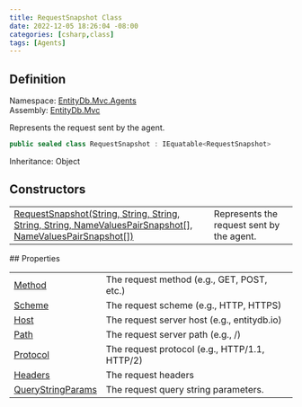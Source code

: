 ```yaml
---
title: RequestSnapshot Class
date: 2022-12-05 18:26:04 -08:00
categories: [csharp,class]
tags: [Agents]
---
```


## Definition
Namespace: <a href='/posts/csharp.namespace.entitydb.mvc.agents/'>EntityDb.Mvc.Agents</a><br />
Assembly: <a href='/posts/csharp.assembly.entitydb.mvc/'>EntityDb.Mvc</a><br />

Represents the request sent by the agent.

```cs
public sealed class RequestSnapshot : IEquatable<RequestSnapshot>
```
Inheritance: Object
## Constructors
<table><tr><td><!--/posts/csharp.notimplemented.entitydb.mvc.agents.httpcontextagentsignature+requestsnapshot-.ctor#.../--><a href='#'>RequestSnapshot(String, String, String, String, String, NameValuesPairSnapshot[], NameValuesPairSnapshot[])</a></td><td>
Represents the request sent by the agent.
</td></tr></table>
## Properties
<table><tr><td><!--/posts/csharp.notimplemented.entitydb.mvc.agents.httpcontextagentsignature+requestsnapshot.method/--><a href='#'>Method</a></td><td>The request method (e.g., GET, POST, etc.)</td></tr><tr><td><!--/posts/csharp.notimplemented.entitydb.mvc.agents.httpcontextagentsignature+requestsnapshot.scheme/--><a href='#'>Scheme</a></td><td>The request scheme (e.g., HTTP, HTTPS)</td></tr><tr><td><!--/posts/csharp.notimplemented.entitydb.mvc.agents.httpcontextagentsignature+requestsnapshot.host/--><a href='#'>Host</a></td><td>The request server host (e.g., entitydb.io)</td></tr><tr><td><!--/posts/csharp.notimplemented.entitydb.mvc.agents.httpcontextagentsignature+requestsnapshot.path/--><a href='#'>Path</a></td><td>The request server path (e.g., /)</td></tr><tr><td><!--/posts/csharp.notimplemented.entitydb.mvc.agents.httpcontextagentsignature+requestsnapshot.protocol/--><a href='#'>Protocol</a></td><td>The request protocol (e.g., HTTP/1.1, HTTP/2)</td></tr><tr><td><!--/posts/csharp.notimplemented.entitydb.mvc.agents.httpcontextagentsignature+requestsnapshot.headers/--><a href='#'>Headers</a></td><td>The request headers</td></tr><tr><td><!--/posts/csharp.notimplemented.entitydb.mvc.agents.httpcontextagentsignature+requestsnapshot.querystringparams/--><a href='#'>QueryStringParams</a></td><td>The request query string parameters.</td></tr></table>
